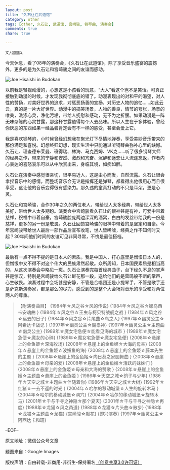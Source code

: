 ```yaml
---
layout: post
title: "久石让在武道馆"
category: other
tags: [other, 久石让, 武道馆, 宫崎骏, 钢琴曲, 演奏会]
comments: true
share: true

---
```


`文/温国兵`

今天休息，看了08年的演奏会，《久石让在武道馆》，除了享受音乐盛宴的震撼外，更多的是为久石让和宫崎骏之间的友谊而感动。

![Joe Hisaishi in Budokan](http://i.imgur.com/pUH7K2x.jpg)

以前我是轻视动漫的，心想这是小孩看的玩意，“大人”看这个岂不是笑话。可真正接触到动漫的时候，才发现我彻彻底底的错了。动漫表现出的对和平的渴望，对人性的赞扬，对美好世界的追求，对惩恶扬善的宣扬，对历史人物的追忆……如此云云，真的是一片大好世界。动漫中的搞笑场景，人物的善良，情节的夸张，场景的唯美，洗涤心灵，净化污垢，带给人抚慰和感动，无不为之折腰。如果动漫是一阵无味杂陈的心灵甘露，那这杯甘露值得每个人去品味。所以人生在于多体验，曾经你厌恶的东西如果一经品尝肯定会有不一样的感受，甚至会爱上它。

我是喜欢钢琴的，小时候曾经幻想我在聚光灯下尽情地弹奏，享受美妙音乐带来的那份满足和喜悦。幻想终归幻想，现实生活中只能通过听钢琴曲弥补心里的缺憾。久石让、理查德布莱曼、班得瑞、林海、马克西姆、VK克……听了很多钢琴大师的经典之作，带来的宁静和安然、激烈和亢奋、沉醉和迷恋让人流连忘返，作者内心表达的喜怒哀乐可以从中欣赏出来，身临其境，如痴如醉。

久石让在演奏中感觉很亲切，很平易近人，这是由心而发，自然流露。久石让很会拿捏音乐中的感情，而整场音乐会无论是指挥还是弹琴，都看得出他很用心而且很享受，这让他的音乐变得很有感染力。那久违的童真打动的不只是耳朵，更是心灵。

久石让和宫崎骏，合作30年之久的两位老人，带给世人太多经典，带给世人太多美好，带给世人太多期盼。演奏会中宫崎骏看久石让的眼神甚是有神，可爱中带着慈祥，祝福中带着自豪，宫崎骏脸庞两边深深的酒窝，白白的发丝带给我的一份是慈祥，更多的另一份是敬畏。久石让回馈宫崎骏的眼神中带着的是坚定和自豪。今年宫崎骏带给世人最后一部作品后宣布收笔，世人皆唏嘘，经典之作不知何时又起？30年间他们时间的友谊可见非同寻常，不愧是最佳搭档。 

![Joe Hisaishi in Budokan](http://i.imgur.com/mxUjGtQ.jpg)

最后有一点不得不提的是日本人的素质。我是中国人，打心底里是憎恨日本人的，但憎恨中又不得不对这个伟大的民族肃然起敬。众所周知，日本国民素质是相当高的，从这次演奏会中略见一斑。久石让演奏完每首经典曲子，台下经久不息的掌声甚是惊叹，特别是宫崎骏给久石让鲜花那一段，送给他们的是雷鸣般不断的掌声，心生敬畏。演奏过程中会场甚是安静，不管是合唱团还是小提琴手，不管是歌手还是萨克斯演奏家，都是那么的尽力，感受到的是整个大会场对音乐的享受和对两位两人的尊重。

> 【附演奏曲目】
> {1984年☆风之谷☆风的传说}
> {1984年☆风之谷☆娜乌西卡安魂曲 }
> {1984年☆风之谷☆王虫与柯贝特战舰之战 }
> {1984年☆风之谷☆远去的日子}
> {1984年☆风之谷☆片尾曲☆鸟之人}
> {1997年☆幽灵公主☆阿希达卡战记 }
> {1997年☆幽灵公主☆魔祟神}
> {1997年☆幽灵公主☆主题曲☆幽灵公主}
> {1989年☆魔女宅急便☆能看见海的城市 }
> {1989年☆魔女宅急便☆魔女的心碎}
> {1989年☆魔女宅急便☆魔女宅急便}
> {2008年☆悬崖上的金鱼姬☆深海牧场}
> {2008年☆悬崖上的金鱼姬☆大海的母亲}
> {2008年☆悬崖上的金鱼姬☆波妞鱼的海}
> {2008年☆悬崖上的金鱼姬☆藤本先生的主题 }
> {2008年☆悬崖上的金鱼姬☆向日葵之家圆舞曲 }
> {2008年☆悬崖上的金鱼姬☆母亲的爱}
> {2008年☆悬崖上的金鱼姬☆活跃的妹妹们 }
> {2008年☆悬崖上的金鱼姬☆母亲和大海的赞歌 }
> {2008年☆悬崖上的金鱼姬☆主题曲☆悬崖上的金鱼姬 }
> {1986年☆天空之城☆鸽子与少年}
> {1986年☆天空之城☆主题曲☆伴随着你}
> {1986年☆天空之城☆大树}
> {1992年☆红猪☆一去不返的时光 }
> {2004年☆哈尔的移动城堡☆人生的旋转木马 }
> {2004年☆哈尔的移动城堡☆洞穴}
> {2004年☆哈尔的移动城堡☆旋转木马}
> {2001年☆千与千寻之神隐☆那个夏天}
> {2001年☆千与千寻之神隐☆再度}
> {1988年☆龙猫☆风之甬道}
> {1988年☆龙猫☆片头曲☆散步}
> {1988年☆龙猫☆主题曲☆龙猫}
> {宫崎骏☆献花}
> {即兴演奏}
> {1997年☆幽灵公主☆阿西达卡和珊}

–EOF–

原文地址：微信公众号文章

题图来自：Google Images

版权声明：自由转载-非商用-非衍生-保持署名<a href="http://creativecommons.org/licenses/by-nc-nd/3.0/deed.zh" target="_blank">（创意共享3.0许可证）</a>
